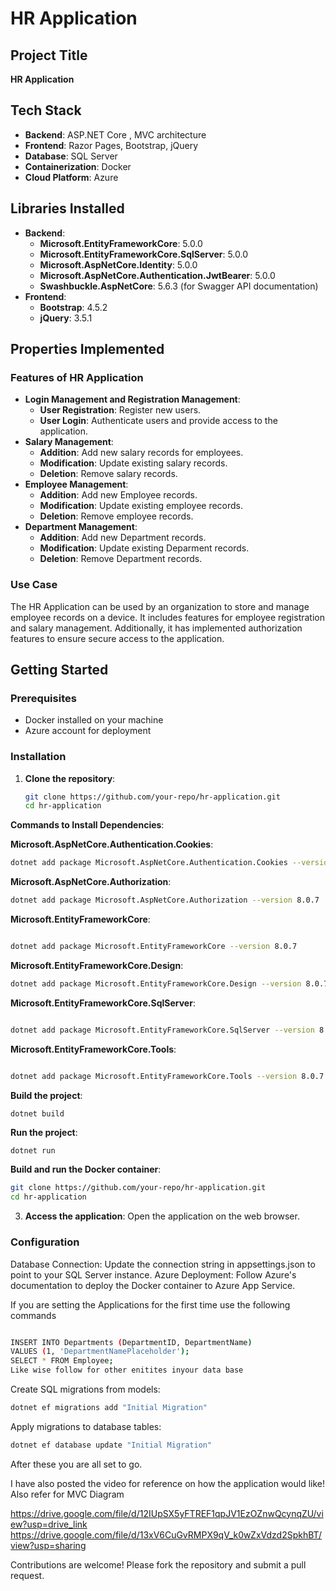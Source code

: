 # HR Application

## Project Title
**HR Application**

## Tech Stack
- **Backend**: ASP.NET Core , MVC architecture
- **Frontend**: Razor Pages, Bootstrap, jQuery
- **Database**: SQL Server
- **Containerization**: Docker
- **Cloud Platform**: Azure

## Libraries Installed
- **Backend**:
  - **Microsoft.EntityFrameworkCore**: 5.0.0
  - **Microsoft.EntityFrameworkCore.SqlServer**: 5.0.0
  - **Microsoft.AspNetCore.Identity**: 5.0.0
  - **Microsoft.AspNetCore.Authentication.JwtBearer**: 5.0.0
  - **Swashbuckle.AspNetCore**: 5.6.3 (for Swagger API documentation)
- **Frontend**:
  - **Bootstrap**: 4.5.2
  - **jQuery**: 3.5.1

## Properties Implemented
### Features of HR Application
- **Login Management and Registration Management**:
  - **User Registration**: Register new users.
  - **User Login**: Authenticate users and provide access to the application.
- **Salary Management**:
  - **Addition**: Add new salary records for employees.
  - **Modification**: Update existing salary records.
  - **Deletion**: Remove salary records.
- **Employee Management**:
  - **Addition**: Add new Employee records.
  - **Modification**: Update existing employee records.
  - **Deletion**: Remove employee records.
- **Department Management**:
  - **Addition**: Add new Department records.
  - **Modification**: Update existing Deparment records.
  - **Deletion**: Remove Department records.

### Use Case
The HR Application can be used by an organization to store and manage employee records on a device. It includes features for employee registration and salary management. Additionally, it has implemented authorization features to ensure secure access to the application.

## Getting Started
### Prerequisites
- Docker installed on your machine
- Azure account for deployment

### Installation
1. **Clone the repository**:
   ```sh
   git clone https://github.com/your-repo/hr-application.git
   cd hr-application
**Commands to Install Dependencies**:

**Microsoft.AspNetCore.Authentication.Cookies**:
```sh
dotnet add package Microsoft.AspNetCore.Authentication.Cookies --version 2.2.0
```

**Microsoft.AspNetCore.Authorization**:
```sh
dotnet add package Microsoft.AspNetCore.Authorization --version 8.0.7
```

**Microsoft.EntityFrameworkCore**:
```sh

dotnet add package Microsoft.EntityFrameworkCore --version 8.0.7
```

**Microsoft.EntityFrameworkCore.Design**:
```sh
dotnet add package Microsoft.EntityFrameworkCore.Design --version 8.0.7
```
**Microsoft.EntityFrameworkCore.SqlServer**:
```sh

dotnet add package Microsoft.EntityFrameworkCore.SqlServer --version 8.0.7
```

**Microsoft.EntityFrameworkCore.Tools**:
```sh

dotnet add package Microsoft.EntityFrameworkCore.Tools --version 8.0.7
```
**Build the project**:
```sh
dotnet build
```
**Run the project**:
```
dotnet run
```
**Build and run the Docker container**:
  ```sh
  git clone https://github.com/your-repo/hr-application.git
  cd hr-application
  ```
3. **Access the application**: Open the application on the web browser.

### Configuration
Database Connection: Update the connection string in appsettings.json to point to your SQL Server instance.
Azure Deployment: Follow Azure's documentation to deploy the Docker container to Azure App Service.

If you are setting the Applications for the first time use the following commands

```sh

INSERT INTO Departments (DepartmentID, DepartmentName)
VALUES (1, 'DepartmentNamePlaceholder');
SELECT * FROM Employee;
Like wise follow for other enitites inyour data base

```

Create SQL migrations from models:
```sh
dotnet ef migrations add "Initial Migration"
```

Apply migrations to database tables:
```sh
dotnet ef database update "Initial Migration"
```

After these you are all set to go.

I have also posted the video for reference on how the application would like!
Also refer for MVC Diagram 

https://drive.google.com/file/d/12IUpSX5yFTREF1qpJV1EzOZnwQcynqZU/view?usp=drive_link
https://drive.google.com/file/d/13xV6CuGvRMPX9qV_k0wZxVdzd2SpkhBT/view?usp=sharing


Contributions are welcome! Please fork the repository and submit a pull request.


